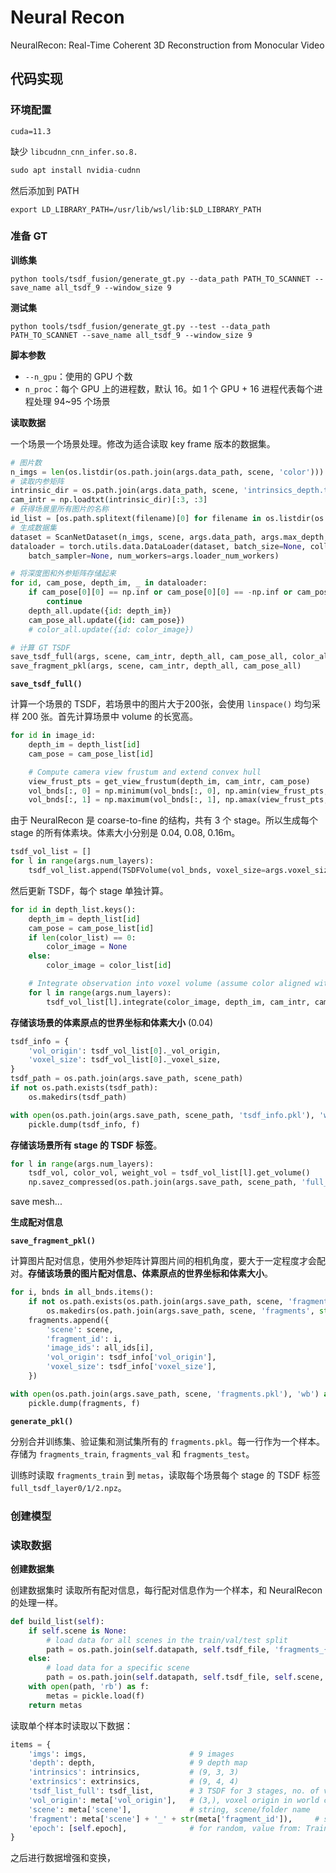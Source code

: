 # Neural Recon

NeuralRecon: Real-Time Coherent 3D Reconstruction from Monocular Video



## 代码实现

### 环境配置

```
cuda=11.3
```



缺少 `libcudnn_cnn_infer.so.8.`

```py
sudo apt install nvidia-cudnn
```

然后添加到 PATH

```
export LD_LIBRARY_PATH=/usr/lib/wsl/lib:$LD_LIBRARY_PATH
```





### 准备 GT

**训练集**

```
python tools/tsdf_fusion/generate_gt.py --data_path PATH_TO_SCANNET --save_name all_tsdf_9 --window_size 9
```

**测试集**

```
python tools/tsdf_fusion/generate_gt.py --test --data_path PATH_TO_SCANNET --save_name all_tsdf_9 --window_size 9
```



**脚本参数**

- `--n_gpu`：使用的 GPU 个数
- `n_proc`：每个 GPU 上的进程数，默认 16。如 1 个 GPU + 16 进程代表每个进程处理 94~95 个场景



**读取数据**

一个场景一个场景处理。修改为适合读取 key frame 版本的数据集。

```py
# 图片数
n_imgs = len(os.listdir(os.path.join(args.data_path, scene, 'color')))
# 读取内参矩阵
intrinsic_dir = os.path.join(args.data_path, scene, 'intrinsics_depth.txt')
cam_intr = np.loadtxt(intrinsic_dir)[:3, :3]
# 获得场景里所有图片的名称
id_list = [os.path.splitext(filename)[0] for filename in os.listdir(os.path.join(args.data_path, scene, 'color'))]
# 生成数据集
dataset = ScanNetDataset(n_imgs, scene, args.data_path, args.max_depth, id_list)
dataloader = torch.utils.data.DataLoader(dataset, batch_size=None, collate_fn=collate_fn,
	batch_sampler=None, num_workers=args.loader_num_workers)

# 将深度图和外参矩阵存储起来
for id, cam_pose, depth_im, _ in dataloader:
    if cam_pose[0][0] == np.inf or cam_pose[0][0] == -np.inf or cam_pose[0][0] == np.nan:
        continue
    depth_all.update({id: depth_im})
    cam_pose_all.update({id: cam_pose})
    # color_all.update({id: color_image})

# 计算 GT TSDF
save_tsdf_full(args, scene, cam_intr, depth_all, cam_pose_all, color_all, save_mesh=False)
save_fragment_pkl(args, scene, cam_intr, depth_all, cam_pose_all)
```



**`save_tsdf_full()`**

计算一个场景的 TSDF，若场景中的图片大于200张，会使用 `linspace()` 均匀采样 200 张。首先计算场景中 volume 的长宽高。 

```py
for id in image_id:
    depth_im = depth_list[id]
    cam_pose = cam_pose_list[id]

    # Compute camera view frustum and extend convex hull
    view_frust_pts = get_view_frustum(depth_im, cam_intr, cam_pose)
    vol_bnds[:, 0] = np.minimum(vol_bnds[:, 0], np.amin(view_frust_pts, axis=1))
    vol_bnds[:, 1] = np.maximum(vol_bnds[:, 1], np.amax(view_frust_pts, axis=1))
```

由于 NeuralRecon 是 coarse-to-fine 的结构，共有 3 个 stage。所以生成每个 stage 的所有体素块。体素大小分别是 0.04, 0.08, 0.16m。

```py
tsdf_vol_list = []
for l in range(args.num_layers):
    tsdf_vol_list.append(TSDFVolume(vol_bnds, voxel_size=args.voxel_size * 2 ** l, margin=args.margin))
```

然后更新 TSDF，每个 stage 单独计算。

```py
for id in depth_list.keys():
    depth_im = depth_list[id]
    cam_pose = cam_pose_list[id]
    if len(color_list) == 0:
        color_image = None
    else:
        color_image = color_list[id]

    # Integrate observation into voxel volume (assume color aligned with depth)
    for l in range(args.num_layers):
        tsdf_vol_list[l].integrate(color_image, depth_im, cam_intr, cam_pose, obs_weight=1.)
```

**存储该场景的体素原点的世界坐标和体素大小** (0.04)

```py
tsdf_info = {
    'vol_origin': tsdf_vol_list[0]._vol_origin,
    'voxel_size': tsdf_vol_list[0]._voxel_size,
}
tsdf_path = os.path.join(args.save_path, scene_path)
if not os.path.exists(tsdf_path):
    os.makedirs(tsdf_path)

with open(os.path.join(args.save_path, scene_path, 'tsdf_info.pkl'), 'wb') as f:
    pickle.dump(tsdf_info, f)
```

**存储该场景所有 stage 的 TSDF 标签**。

```py
for l in range(args.num_layers):
    tsdf_vol, color_vol, weight_vol = tsdf_vol_list[l].get_volume()
    np.savez_compressed(os.path.join(args.save_path, scene_path, 'full_tsdf_layer{}'.format(str(l))), tsdf_vol)
```

save mesh...



**生成配对信息**

**`save_fragment_pkl()`**

计算图片配对信息，使用外参矩阵计算图片间的相机角度，要大于一定程度才会配对。**存储该场景的图片配对信息、体素原点的世界坐标和体素大小**。

```py
for i, bnds in all_bnds.items():
    if not os.path.exists(os.path.join(args.save_path, scene, 'fragments', str(i))):
        os.makedirs(os.path.join(args.save_path, scene, 'fragments', str(i)))
    fragments.append({
        'scene': scene,
        'fragment_id': i,
        'image_ids': all_ids[i],
        'vol_origin': tsdf_info['vol_origin'],
        'voxel_size': tsdf_info['voxel_size'],
    })

with open(os.path.join(args.save_path, scene, 'fragments.pkl'), 'wb') as f:
    pickle.dump(fragments, f)
```



**`generate_pkl()`**

分别合并训练集、验证集和测试集所有的 `fragments.pkl`。每一行作为一个样本。存储为 `fragments_train`, `fragments_val` 和 `fragments_test`。

训练时读取 `fragments_train` 到 `metas`，读取每个场景每个 stage 的 TSDF 标签 `full_tsdf_layer0/1/2.npz`。



### 创建模型



### 读取数据

**创建数据集**

创建数据集时 读取所有配对信息，每行配对信息作为一个样本，和 NeuralRecon 的处理一样。

```py
def build_list(self):
    if self.scene is None:
        # load data for all scenes in the train/val/test split
        path = os.path.join(self.datapath, self.tsdf_file, 'fragments_{}.pkl'.format(self.mode))
    else:
        # load data for a specific scene
        path = os.path.join(self.datapath, self.tsdf_file, self.scene, 'fragments.pkl')
    with open(path, 'rb') as f:
        metas = pickle.load(f)
    return metas
```

读取单个样本时读取以下数据：

```py
items = {
    'imgs': imgs,                       # 9 images
    'depth': depth,                     # 9 depth map
    'intrinsics': intrinsics,           # (9, 3, 3)
    'extrinsics': extrinsics,           # (9, 4, 4)
    'tsdf_list_full': tsdf_list,        # 3 TSDF for 3 stages, no. of vox in each scene aren't same
    'vol_origin': meta['vol_origin'],   # (3,), voxel origin in world coordinate
    'scene': meta['scene'],             # string, scene/folder name
    'fragment': meta['scene'] + '_' + str(meta['fragment_id']),     # scene name + fragment name
    'epoch': [self.epoch],              # for random, value from: TrainImgLoader.dataset.epoch = epoch_idx
}
```

之后进行数据增强和变换，

